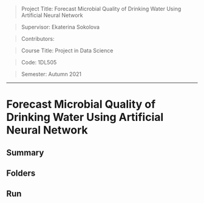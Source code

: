 > Project Title: Forecast Microbial Quality of Drinking Water Using Artificial Neural Network 

> Supervisor: Ekaterina Sokolova 

> Contributors: 

> Course Title: Project in Data Science 

> Code: 1DL505 

> Semester: Autumn 2021

--- 

# Forecast Microbial Quality of Drinking Water Using Artificial Neural Network 

## Summary 

## Folders 

## Run 
